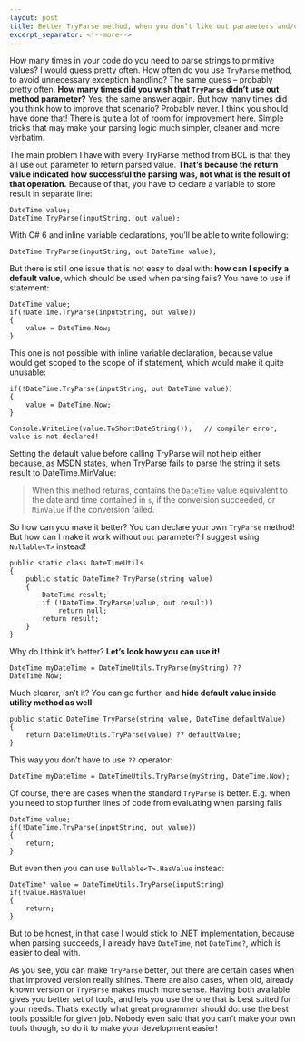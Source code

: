```yaml
---
layout: post
title: Better TryParse method, when you don’t like out parameters and/or need default value
excerpt_separator: <!--more-->
---
```


How many times in your code do you need to parse strings to primitive values? I would guess pretty often. How often do you use `TryParse` method, to avoid unnecessary exception handling? The same guess – probably pretty often. **How many times did you wish that `TryParse` didn’t use out method parameter?** Yes, the same answer again. But how many times did you think how to improve that scenario? Probably never. I think you should have done that! There is quite a lot of room for improvement here. Simple tricks that may make your parsing logic much simpler, cleaner and more verbatim.

<!--more-->

The main problem I have with every TryParse method from BCL is that they all use `out` parameter to return parsed value. **That’s because the return value indicated how successful the parsing was, not what is the result of that operation.** Because of that, you have to declare a variable to store result in separate line:

```
DateTime value;
DateTime.TryParse(inputString, out value);
```

With C# 6 and inline variable declarations, you’ll be able to write following:

```
DateTime.TryParse(inputString, out DateTime value);
```

But there is still one issue that is not easy to deal with: **how can I specify a default value**, which should be used when parsing fails? You have to use if statement:

```
DateTime value;
if(!DateTime.TryParse(inputString, out value))
{
    value = DateTime.Now;
}
```

This one is not possible with inline variable declaration, because value would get scoped to the scope of if statement, which would make it quite unusable:

```
if(!DateTime.TryParse(inputString, out DateTime value))
{
    value = DateTime.Now;
}

Console.WriteLine(value.ToShortDateString());   // compiler error, value is not declared!
```

Setting the default value before calling TryParse will not help either because, as [MSDN states](http://msdn.microsoft.com/en-us/library/ch92fbc1(v=vs.110).aspx), when TryParse fails to parse the string it sets result to DateTime.MinValue:

> When this method returns, contains the `DateTime` value equivalent to the date and time contained in `s`, if the conversion succeeded, or `MinValue` if the conversion failed. 

So how can you make it better? You can declare your own `TryParse` method! But how can I make it work without
`out` parameter? I suggest using `Nullable<T>` instead!

```
public static class DateTimeUtils
{ 
    public static DateTime? TryParse(string value)
    {
        DateTime result;
        if (!DateTime.TryParse(value, out result))
            return null;
        return result;
    }
}
```

Why do I think it’s better? **Let’s look how you can use it!**

```
DateTime myDateTime = DateTimeUtils.TryParse(myString) ?? DateTime.Now;
```

Much clearer, isn’t it? You can go further, and **hide default value inside utility method as well**:

```
public static DateTime TryParse(string value, DateTime defaultValue)
{
    return DateTimeUtils.TryParse(value) ?? defaultValue;
}
```

This way you don’t have to use `??` operator:

```
DateTime myDateTime = DateTimeUtils.TryParse(myString, DateTime.Now);
```

Of course, there are cases when the standard `TryParse` is better. E.g. when you need to stop further lines of code from evaluating when parsing fails

```
DateTime value;
if(!DateTime.TryParse(inputString, out value))
{
    return;
}
```

But even then you can use `Nullable<T>.HasValue` instead:

```
DateTime? value = DateTimeUtils.TryParse(inputString)
if(!value.HasValue)
{
    return;
}
```

But to be honest, in that case I would stick to .NET implementation, because when parsing succeeds, I already have `DateTime`, not `DateTime?`, which is easier to deal with.

As you see, you can make `TryParse` better, but there are certain cases when that improved version really shines. There are also cases, when old, already known version or `TryParse` makes much more sense. Having both available gives you better set of tools, and lets you use the one that is best suited for your needs. That’s exactly what great programmer should do: use the best tools possible for given job. Nobody even said that you can’t make your own tools though, so do it to make your development easier!
